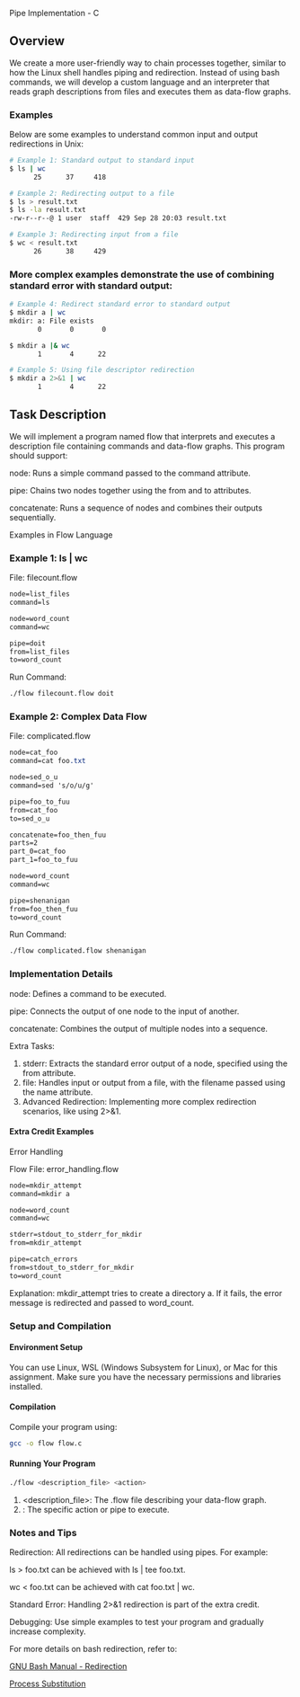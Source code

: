 Pipe Implementation - C

## Overview

We create a more user-friendly way to chain processes together, similar to how the Linux shell handles piping and redirection. Instead of using bash commands, we will develop a custom language and an interpreter that reads graph descriptions from files and executes them as data-flow graphs.

### Examples

Below are some examples to understand common input and output redirections in Unix:

```bash
# Example 1: Standard output to standard input
$ ls | wc
      25      37     418
```

```bash
# Example 2: Redirecting output to a file
$ ls > result.txt
$ ls -la result.txt
-rw-r--r--@ 1 user  staff  429 Sep 28 20:03 result.txt
```

```bash
# Example 3: Redirecting input from a file
$ wc < result.txt
      26      38     429
```
### More complex examples demonstrate the use of combining standard error with standard output:
```bash
# Example 4: Redirect standard error to standard output
$ mkdir a | wc
mkdir: a: File exists
       0       0       0
```
```bash
$ mkdir a |& wc
       1       4      22
```
```bash
# Example 5: Using file descriptor redirection
$ mkdir a 2>&1 | wc
       1       4      22
```

## Task Description

We will implement a program named flow that interprets and executes a description file containing commands and data-flow graphs. This program should support:

node: Runs a simple command passed to the command attribute.

pipe: Chains two nodes together using the from and to attributes.

concatenate: Runs a sequence of nodes and combines their outputs sequentially.

Examples in Flow Language

### Example 1: ls | wc

File: filecount.flow
```css
node=list_files
command=ls

node=word_count
command=wc

pipe=doit
from=list_files
to=word_count
```

Run Command:
```bash
./flow filecount.flow doit
```

### Example 2: Complex Data Flow

File: complicated.flow
```css
node=cat_foo
command=cat foo.txt

node=sed_o_u
command=sed 's/o/u/g'

pipe=foo_to_fuu
from=cat_foo
to=sed_o_u

concatenate=foo_then_fuu
parts=2
part_0=cat_foo
part_1=foo_to_fuu

node=word_count
command=wc

pipe=shenanigan
from=foo_then_fuu
to=word_count
```

Run Command:
```bash
./flow complicated.flow shenanigan
```

### Implementation Details

node: Defines a command to be executed.

pipe: Connects the output of one node to the input of another.

concatenate: Combines the output of multiple nodes into a sequence.

Extra Tasks:

1. stderr: Extracts the standard error output of a node, specified using the from attribute.
2. file: Handles input or output from a file, with the filename passed using the name attribute.
3. Advanced Redirection: Implementing more complex redirection scenarios, like using 2>&1.

#### Extra Credit Examples

Error Handling

Flow File: error_handling.flow
```css
node=mkdir_attempt
command=mkdir a

node=word_count
command=wc

stderr=stdout_to_stderr_for_mkdir
from=mkdir_attempt

pipe=catch_errors
from=stdout_to_stderr_for_mkdir
to=word_count
```
Explanation: mkdir_attempt tries to create a directory a. If it fails, the error message is redirected and passed to word_count.

### Setup and Compilation

#### Environment Setup
You can use Linux, WSL (Windows Subsystem for Linux), or Mac for this assignment. Make sure you have the necessary permissions and libraries installed.

#### Compilation
Compile your program using:
```bash
gcc -o flow flow.c
```

#### Running Your Program
```bash
./flow <description_file> <action>
```

1. <description_file>: The .flow file describing your data-flow graph.
2. <action>: The specific action or pipe to execute.

### Notes and Tips

Redirection: All redirections can be handled using pipes. For example:

ls > foo.txt can be achieved with ls | tee foo.txt.

wc < foo.txt can be achieved with cat foo.txt | wc.

Standard Error: Handling 2>&1 redirection is part of the extra credit.

Debugging: Use simple examples to test your program and gradually increase complexity.

For more details on bash redirection, refer to:

[GNU Bash Manual - Redirection](https://www.gnu.org/software/bash/manual/html_node/Redirections.html)

[Process Substitution](https://tldp.org/LDP/abs/html/process-sub.html)
